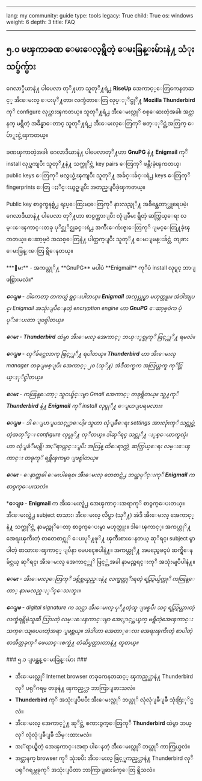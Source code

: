 

---

lang: my
community: guide
type: tools
legacy: True
child: True
os: windows
weight: 6
depth: 3
title: FAQ

---

## ၅.၀ မၾကာခဏ ေမးေလ့ရွိတဲ့ ေမးခြန္းမ်ားနဲ႔ သံုးသပ္ခ်က္မ်ား ##

ဂေလာ္ဒီယာနဲ႔ ပါပေလာ တုိ႔ဟာ သူတုိ႔ရဲ႕ **RiseUp** အေကာင့္ေတြကေနတဆင့္ အီးေမးလ္ ေပးပုိ႔တာ၊ လက္ခံတာေတြ လုပ္ႏုိင္ဖုိ႔ **Mozilla Thunderbird** ကုိ configure လုပ္ထားၾကတယ္။ သူတုိ႔ရဲ႕ အီးေမးလ္ကုိ စစ္ေဆးတဲ့အခါ၊ အင္တာနက္ မရွိတဲ့ အခ်ိန္မွာေတာင္ သူတုိ႔ရဲ႕ အီးေမးလ္ေတြကုိ ဖတ္ႏုိင္တဲ့အတြက္ ေပ်ာ္ရႊင္ခဲ့ၾကတယ္။ 

ခဏၾကာတဲ့အခါ၊ ဂေလာဒီယာနဲ႔ ပါပေလာတုိ႔ဟာ **GnuPG** နဲ႔ **Enigmail** ကုိ install လုပ္ၾကျပီး သူတုိ႔နဲ႔ သက္ဆုိင္တဲ့ key pairs ေတြကုိ ဖန္တီးခဲ့ၾကတယ္၊ public keys ေတြကုိ ဖလွယ္ခဲ့ၾကျပီး သူတုိ႔ အခ်င္းခ်င္းရဲ႕ keys ေတြကုိ fingerprints ေတြ ႏႈိင္းယွဥ္ျပီး အတည္ျပဳခဲ့ၾကတယ္။ 

Public key စာ၀ွက္စနစ္ရဲ႕ ရႈပ္ေထြးမႈေတြကုိ နားလည္ဖုိ႔ အခ်ိန္အေတာ္ယူရေပမဲ့၊ ဂေလာဒီယာနဲ႔ ပါပေလာ တုိ႔ဟာ စာ၀ွက္ထားျပီး လုံျခဳံမႈ ရွိတဲ့ ဆက္သြယ္ေရး လမ္းေၾကာင္းတခု ပုိင္ဆုိင္ရျခင္းရဲ႕ အက်ိဳးေက်းဇူးေတြကုိ ျမင္ေတြ႔ခဲ့ၾကတယ္။ ေဆာ့ဗ္၀ဲ အသစ္ေတြနဲ႔ ပါတ္သက္ျပီး သူတုိ႔ ေမးျမန္းခ်င္တဲ့ တျခား ေမးခြန္းေတြ ရွိေနတယ္။ 

<div class="background" markdown="1">
***ေမး** - အကယ္လုိ႔ **GnuPG** မပါပဲ **Enigmail** ကုိပဲ install လုပ္ရင္ ဘာျဖစ္သြားမလဲ။*

***ေျဖ** - ဒါကေတာ့ တကယ္ပဲ ရွင္းပါတယ္။ **Enigmail** အလုပ္လုပ္မွာ မဟုတ္ဘူး။ အဲဒါအျပင္၊ Enigmail အသုံးျပဳေနတဲ့ encryption engine ဟာ **GnuPG** ေဆာ့ဗ္၀ဲက ပံ့ပုိးေပးတာ ျဖစ္ပါတယ္။*

***ေမး** - **Thunderbird** ထဲမွာ အီးေမးလ္ အေကာင့္ ဘယ္ႏွစ္ခုကုိ ဖြင့္လုိ႔ ရမလဲ။*

***ေျဖ** - လုိခ်င္သေလာက္ ဖြင့္လုိ႔ ရပါတယ္။ **Thunderbird** ဟာ အီးေမးလ္ manager တခုျဖစ္ျပီး အေကာင့္ ၂၀ (သုိ႔) အဲဒီထက္မက အလြယ္တကူ ကုိင္တြယ္ႏုိင္ပါတယ္။*

***ေမး** - ကၽြန္ေတာ့္ သူငယ္ခ်င္းမွာ Gmail အေကာင့္ တခုရွိတယ္။ သူ႔ကုိ **Thunderbird** နဲ႔ **Enigmail** ကုိ install လုပ္ဖုိ႔ ေျပာျပရမလား။* 

***ေျဖ** - ဒါ ေျပာျပသင့္တာေပါ့။ သူဟာ လုံျခဳံေရး settings အားလုံးကုိ သင္လုပ္ခဲ့တဲ့အတုိင္း configure လုပ္ဖုိ႔ လုိတယ္။ ဒါဆုိရင္ သင္တုိ႔ ႏွစ္ေယာက္စလုံးဟာ လုံျခံဳမႈရွိ၊ အႏၱရာယ္ကင္းျပီး အလြန္ ထိေရာက္တဲ့ ဆက္သြယ္ေရး လမ္းေၾကာင္း တခုကုိ ရရွိၾကမွာ ျဖစ္ပါတယ္။*

***ေမး** - ေနာက္တခါ ေမးပါရေစ၊ အီးေမးလ္ တေစာင္ရဲ႕ ဘယ္အပုိင္းကုိ **Enigmail** က စာ၀ွက္ေပးသလဲ။*

***ေျဖ** - **Enigmail** က အီးေမးလ္ရဲ႕ အေၾကာင္းအရာကုိ စာ၀ွက္ေပးတယ္။ အီးေမးလ္ရဲ႕ subject စာသား၊ အီးေမးလ္ လိပ္စာ (သုိ႔) အဲဒီ အီးေမးလ္ အေကာင့္နဲ႔ သက္ဆုိင္တဲ့ နာမည္ကုိေတာ့ စာ၀ွက္ေပးမွာ မဟုတ္ဘူး။ ဒါေၾကာင့္၊ အကယ္လုိ႔ အေရးၾကီးတဲ့ စာတေစာင္ကုိ ေပးပုိ႔ဖုိ႔ ၾကိဳးစားေနတယ္ ဆုိရင္၊ subject မွာပါတဲ့ စာသားေၾကာင့္ ျပႆနာ မေပၚေစပါနဲ႔။ အကယ္လုိ႔ အမည္မေဖၚပဲ ဆက္ရွိေနခ်င္တယ္ ဆုိရင္၊ အီးေမးလ္ အေကာင့္ကုိ ဖြင့္တဲ့အခါ နာမည္အရင္းကုိ အသုံးမျပဳပါနဲ႔။

***ေမး** - အီးေမးလ္ေတြကုိ ဒစ္ဂ်စ္တယ္နည္းနဲ႔ လက္မွတ္ထုိးရတဲ့ ရည္ရြယ္ခ်က္ကုိ ကၽြန္ေတာ္ နားမလည္ႏုိင္ေသးဘူး။* 

***ေျဖ** - digital signature က သင္ဟာ အီးေမးလ္ ပုိ႔တဲ့သူ ျဖစ္ၿပီး သင္ ရည္ရြယ္ထားတဲ့ လက္ခံရရွိမဲ့သူဆီ သြားတဲ့ လမ္းေၾကာင္းမွာ အေႏွာင့္အယွက္ မရွိတဲ့အေၾကာင္း သက္ေသျပေပးတဲ့အရာ ျဖစ္တယ္။ အဲဒါဟာ အေတာ္ေလး အေရးၾကီးတဲ့ စာပါတဲ့ စာအိတ္တခုကုိ ဖေယာင္းစက္နဲ႔ တံဆိပ္ခတ္ထားတာနဲ႔ တူတယ္။* 
</div>
### ၅.၁ ျပန္လွန္ ေမးခြန္းမ်ား ###

- အီးေမးလ္ကုိ Internet browser တခုကေနတဆင့္ ၾကည့္တာနဲ႔ Thunderbird လုိ ပရုိဂရမ္ တခုနဲ႔ ၾကည့္တာ ဘာကြာျခားသလဲ။
- **Thunderbird** ကုိ အသုံးျပဳၿပီး အီးေမးလ္ကုိ ဘယ္လုိ လုံလုံျခဳံျခဳံ သုံးစြဲႏုိင္မလဲ။
- အီးေမးလ္ အေကာင့္နဲ႔ ဆုိင္တဲ့ စကား၀ွက္ေတြကုိ **Thunderbird** ထဲမွာ ဘယ္လုိ လုံလုံျခဳံျခဳံ သိမ္းထားမလဲ။
- အႏၱရာယ္ရွိတဲ့ အေၾကာင္းအရာ ပါေနတဲ့ အီးေမးလ္ကုိ ဘယ္လုိ ကာကြယ္မလဲ။
- အင္တာနက္ browser ကုိ သုံးၿပီး အီးေမးလ္ ဖြင့္ၾကည့္တာနဲ႔ Thunderbird လုိ ပရုိဂရမ္တခုကုိ အသုံးျပဳတာ ဘာကြာျခားခ်က္ေတြ ရွိသလဲ။

